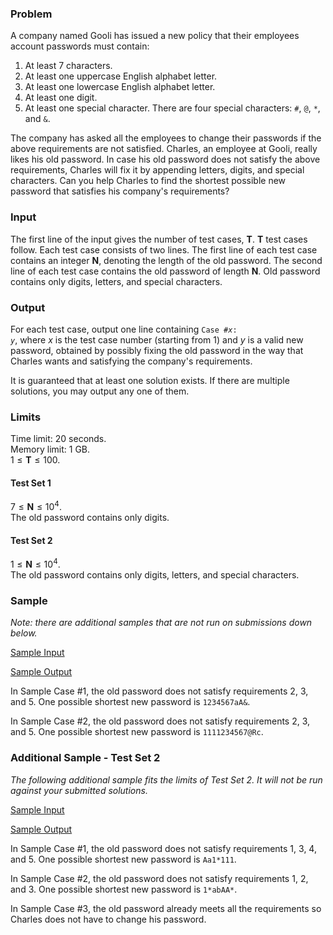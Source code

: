 ### Problem

A company named Gooli has issued a new policy that their employees account
passwords must contain:

1. At least 7 characters.
2. At least one uppercase English alphabet letter.
3. At least one lowercase English alphabet letter.
4. At least one digit.
5. At least one special character. There are four special characters: `#`, `@`,
   `*`, and `&`.

The company has asked all the employees to change their passwords if the above
requirements are not satisfied. Charles, an employee at Gooli, really likes his
old password. In case his old password does not satisfy the above requirements,
Charles will fix it by appending letters, digits, and special characters. Can
you help Charles to find the shortest possible new password that satisfies his
company's requirements?

### Input

The first line of the input gives the number of test cases, $\mathbf{T}$.
$\mathbf{T}$ test cases follow. Each test case consists of two lines. The first
line of each test case contains an integer $\mathbf{N}$, denoting the length of
the old password. The second line of each test case contains the old password
of length $\mathbf{N}$. Old password contains only digits, letters, and special
characters.

### Output

For each test case, output one line containing
<code>Case #<i>x</i>: <i>y</i></code>, where $x$ is the test case number
(starting from 1) and $y$ is a valid new password, obtained by possibly fixing
the old password in the way that Charles wants and satisfying the company's
requirements.

It is guaranteed that at least one solution exists. If there are multiple
solutions, you may output any one of them.

### Limits

Time limit: 20 seconds.  
Memory limit: 1 GB.  
$1 \le \mathbf{T} \le 100$.

#### Test Set 1

$7 \le \mathbf{N} \le 10^4$.  
The old password contains only digits.

#### Test Set 2

$1 \le \mathbf{N} \le 10^4$.  
The old password contains only digits, letters, and special characters.

### Sample

*Note: there are additional samples that are not run on submissions down
below.*

[Sample Input](new_password_sample_ts1_input.txt)

[Sample Output](new_password_sample_ts1_output.txt)

In Sample Case #1, the old password does not satisfy requirements $2$, $3$, and
$5$. One possible shortest new password is `1234567aA&`.

In Sample Case #2, the old password does not satisfy requirements $2$, $3$, and
$5$. One possible shortest new password is `1111234567@Rc`.

### Additional Sample - Test Set 2

*The following additional sample fits the limits of Test Set 2. It will not be
run against your submitted solutions.*

[Sample Input](new_password_sample_ts2_input.txt)

[Sample Output](new_password_sample_ts2_output.txt)

In Sample Case #1, the old password does not satisfy requirements $1$, $3$,
$4$, and $5$. One possible shortest new password is `Aa1*111`.

In Sample Case #2, the old password does not satisfy requirements $1$, $2$, and
$3$. One possible shortest new password is `1*abAA*`.

In Sample Case #3, the old password already meets all the requirements so
Charles does not have to change his password.
